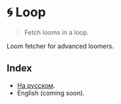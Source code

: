 # 🌀 Loop
> Fetch looms in a loop.

Loom fetcher for advanced loomers.

## Index

- [На русском](draft-ru).
- English (coming soon).
